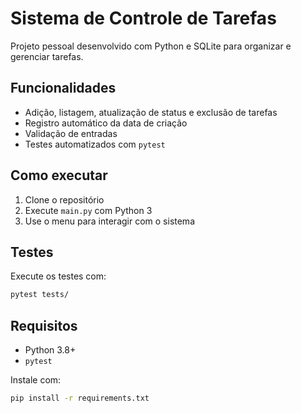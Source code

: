 # Sistema de Controle de Tarefas

Projeto pessoal desenvolvido com Python e SQLite para organizar e gerenciar tarefas.

## Funcionalidades

- Adição, listagem, atualização de status e exclusão de tarefas
- Registro automático da data de criação
- Validação de entradas
- Testes automatizados com `pytest`

## Como executar

1. Clone o repositório
2. Execute `main.py` com Python 3
3. Use o menu para interagir com o sistema

## Testes

Execute os testes com:

```bash
pytest tests/
```

## Requisitos

- Python 3.8+
- `pytest`

Instale com:

```bash
pip install -r requirements.txt
```
